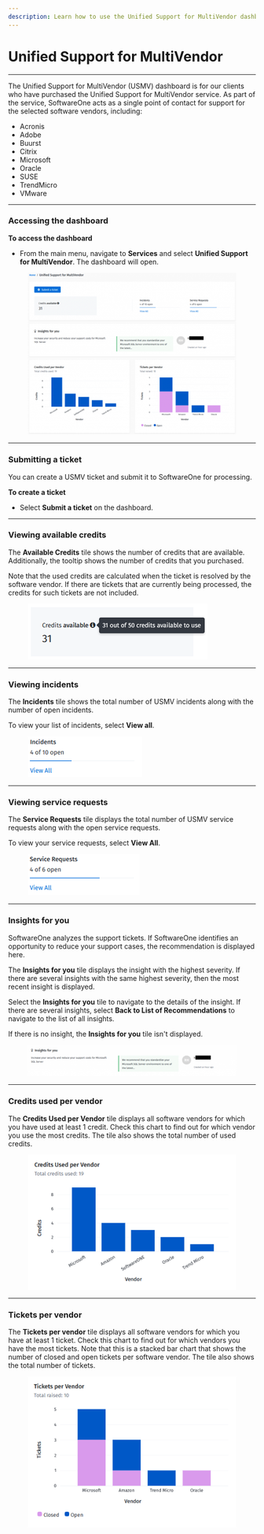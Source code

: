 ```yaml
---
description: Learn how to use the Unified Support for MultiVendor dashboard.
---
```


# Unified Support for MultiVendor

***

The Unified Support for MultiVendor (USMV) dashboard is for our clients who have purchased the Unified Support for MultiVendor service. As part of the service, SoftwareOne acts as a single point of contact for support for the selected software vendors, including:

* Acronis
* Adobe
* Buurst
* Citrix
* Microsoft
* Oracle
* SUSE
* TrendMicro
* VMware

***

### Accessing the dashboard <a href="#access-the-unified-support-for-multivendor-usmv-dashboard" id="access-the-unified-support-for-multivendor-usmv-dashboard"></a>

**To access the dashboard**

* From the main menu, navigate to **Services** and select **Unified Support for MultiVendor**. The dashboard will open.

<figure><img src="../.gitbook/assets/image (227).png" alt=""><figcaption></figcaption></figure>

***

### Submitting a ticket <a href="#submit-a-ticket" id="submit-a-ticket"></a>

You can create a USMV ticket and submit it to SoftwareOne for processing.&#x20;

**To create a ticket**

* Select **Submit a ticket** on the dashboard.

***

### Viewing available credits <a href="#available-credits" id="available-credits"></a>

The **Available Credits** tile shows the number of credits that are available. Additionally, the tooltip shows the number of credits that you purchased.

Note that the used credits are calculated when the ticket is resolved by the software vendor. If there are tickets that are currently being processed, the credits for such tickets are not included.

<figure><img src="../.gitbook/assets/image (228).png" alt=""><figcaption></figcaption></figure>

***

### Viewing incidents <a href="#incidents" id="incidents"></a>

The **Incidents** tile shows the total number of USMV incidents along with the number of open incidents.&#x20;

To view your list of incidents, select **View all**.

<figure><img src="../.gitbook/assets/image (229).png" alt=""><figcaption></figcaption></figure>

***

### Viewing service requests <a href="#service-requests" id="service-requests"></a>

The **Service Requests** tile displays the total number of USMV service requests along with the open service requests.&#x20;

To view your service requests, select **View All**.

<figure><img src="../.gitbook/assets/image (230).png" alt=""><figcaption></figcaption></figure>

***

### Insights for you <a href="#insights-for-you" id="insights-for-you"></a>

SoftwareOne analyzes the support tickets. If SoftwareOne identifies an opportunity to reduce your support cases, the recommendation is displayed here.&#x20;

The **Insights for you** tile displays the insight with the highest severity. If there are several insights with the same highest severity, then the most recent insight is displayed.

Select the **Insights for you** tile to navigate to the details of the insight. If there are several insights, select **Back to List of Recommendations** to navigate to the list of all insights.

If there is no insight, the **Insights for you** tile isn't displayed.

<figure><img src="../.gitbook/assets/image (231).png" alt=""><figcaption></figcaption></figure>

***

### Credits used per vendor <a href="#credits-used-per-vendor" id="credits-used-per-vendor"></a>

The **Credits Used per Vendor** tile displays all software vendors for which you have used at least 1 credit. Check this chart to find out for which vendor you use the most credits. The tile also shows the total number of used credits.

<figure><img src="../.gitbook/assets/image (232).png" alt=""><figcaption></figcaption></figure>

***

### Tickets per vendor <a href="#tickets-per-vendor" id="tickets-per-vendor"></a>

The **Tickets per vendor** tile displays all software vendors for which you have at least 1 ticket. Check this chart to find out for which vendors you have the most tickets. Note that this is a stacked bar chart that shows the number of closed and open tickets per software vendor. The tile also shows the total number of tickets.

<figure><img src="../.gitbook/assets/image (233).png" alt=""><figcaption></figcaption></figure>
